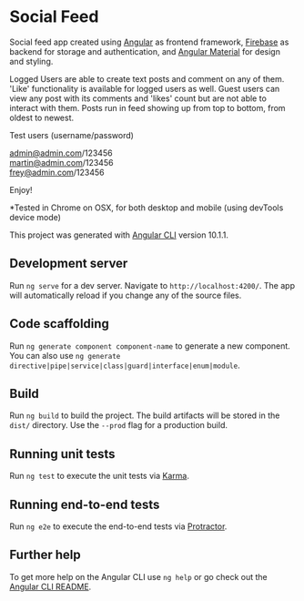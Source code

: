 # Social Feed

Social feed app created using [Angular](https://angular.io/) as frontend framework, [Firebase](https://firebase.google.com/) as backend for storage and authentication, and [Angular Material](https://material.angular.io/) for design and styling.

Logged Users are able to create text posts and comment on any of them.
'Like' functionality is available for logged users as well.
Guest users can view any post with its comments and 'likes' count but are not able to interact with them.
Posts run in feed showing up from top to bottom, from oldest to newest.

Test users (username/password)

admin@admin.com/123456<br/>
martin@admin.com/123456<br/>
frey@admin.com/123456<br/>

Enjoy!

*Tested in Chrome on OSX, for both desktop and mobile (using devTools device mode)

This project was generated with [Angular CLI](https://github.com/angular/angular-cli) version 10.1.1.

## Development server

Run `ng serve` for a dev server. Navigate to `http://localhost:4200/`. The app will automatically reload if you change any of the source files.

## Code scaffolding

Run `ng generate component component-name` to generate a new component. You can also use `ng generate directive|pipe|service|class|guard|interface|enum|module`.

## Build

Run `ng build` to build the project. The build artifacts will be stored in the `dist/` directory. Use the `--prod` flag for a production build.

## Running unit tests

Run `ng test` to execute the unit tests via [Karma](https://karma-runner.github.io).

## Running end-to-end tests

Run `ng e2e` to execute the end-to-end tests via [Protractor](http://www.protractortest.org/).

## Further help

To get more help on the Angular CLI use `ng help` or go check out the [Angular CLI README](https://github.com/angular/angular-cli/blob/master/README.md).
